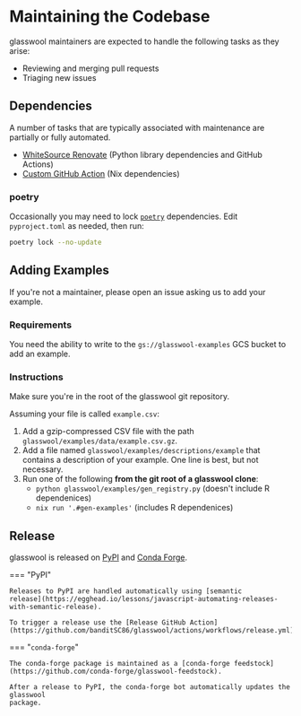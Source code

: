# Maintaining the Codebase

glasswool maintainers are expected to handle the following tasks as they arise:

- Reviewing and merging pull requests
- Triaging new issues

## Dependencies

A number of tasks that are typically associated with maintenance are partially or fully automated.

- [WhiteSource Renovate](https://www.whitesourcesoftware.com/free-developer-tools/renovate/) (Python library dependencies and GitHub Actions)
- [Custom GitHub Action](https://github.com/banditSC86/glasswool/actions/workflows/update-deps.yml) (Nix dependencies)

### poetry

Occasionally you may need to lock [`poetry`](https://python-poetry.org) dependencies. Edit `pyproject.toml` as needed, then run:

```sh
poetry lock --no-update
```

## Adding Examples

If you're not a maintainer, please open an issue asking us to add your example.

### Requirements

You need the ability to write to the `gs://glasswool-examples` GCS bucket to add an example.

### Instructions

Make sure you're in the root of the glasswool git repository.

Assuming your file is called `example.csv`:

1. Add a gzip-compressed CSV file with the path `glasswool/examples/data/example.csv.gz`.
1. Add a file named `glasswool/examples/descriptions/example` that contains a
   description of your example. One line is best, but not necessary.
1. Run one of the following **from the git root of a glasswool clone**:
   - `python glasswool/examples/gen_registry.py` (doesn't include R dependenices)
   - `nix run '.#gen-examples'` (includes R dependenices)

## Release

glasswool is released on [PyPI](https://pypi.org/project/glasswool/) and [Conda Forge](https://github.com/conda-forge/glasswool-feedstock).

=== "PyPI"

    Releases to PyPI are handled automatically using [semantic
    release](https://egghead.io/lessons/javascript-automating-releases-with-semantic-release).

    To trigger a release use the [Release GitHub Action](https://github.com/banditSC86/glasswool/actions/workflows/release.yml).

=== "`conda-forge`"

    The conda-forge package is maintained as a [conda-forge feedstock](https://github.com/conda-forge/glasswool-feedstock).

    After a release to PyPI, the conda-forge bot automatically updates the glasswool
    package.
